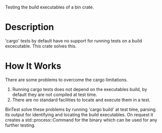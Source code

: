 Testing the build executables of a bin crate.


# Description

'cargo' tests by default have no support for running tests on a build excecutable.
This crate solves this.


# How It Works

There are some problems to overcome the cargo limitations.

1. Running cargo tests does not depend on the executables build, by default they are not
   compiled at test time.
2. There are no standard facilities to locate and execute them in a test.

BinTest solve these problems by running 'cargo build' at test time, parsing its output for
identifying and locating the build executables. On request it creates a std::process::Command
for the binary which can be used for any further testing.

